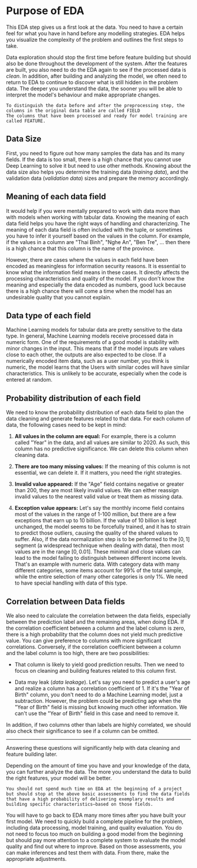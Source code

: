 # Purpose of EDA

This EDA step gives us a first look at the data.
You need to have a certain feel for what you have in hand before any modelling strategies.
EDA helps you visualize the complexity of the problem and outlines the first steps to take.

Data exploration should stop the first time before feature building but should also be done throughout the development of the system.
After the features are built, you also need to do the EDA again to see if the processed data is _clean_.
In addition, after building and analyzing the model, we often need to return to EDA to continue to discover what is still hidden in the problem data. The deeper you understand the data, the sooner you will be able to interpret the model's behaviour and make appropriate changes.

```{Note}
To distinguish the data before and after the preprocessing step, the columns in the original data table are called FIELD
The columns that have been processed and ready for model training are called FEATURE.
```

## Data Size

First, you need to figure out how many samples the data has and its many fields.
If the data is too small, there is a high chance that you cannot use Deep Learning to solve it but need to use other methods.
Knowing about the data size also helps you determine the training data (_training data_), and the validation data (_validation data_) sizes and prepare the memory accordingly.

## Meaning of each data field

It would help if you were mentally prepared to work with data more than with models when working with tabular data.
Knowing the meaning of each data field helps you have the right ways of handling and characterizing.
The meaning of each data field is often included with the tuple, or sometimes you have to infer it yourself based on the values ​​in the column.
For example, if the values ​​in a column are "Thai Binh", "Nghe An", "Ben Tre", ... then there is a high chance that this column is the name of the province.

However, there are cases where the values ​​in each field have been encoded as meaningless for information security reasons.
It is essential to know what the information field means in these cases.
It directly affects the processing characteristics and quality of the model.
If you don't know the meaning and especially the data encoded as numbers, good luck because there is a high chance there will come a time when the model has an undesirable quality that you cannot explain.

## Data type of each field

Machine Learning models for tabular data are pretty sensitive to the data type.
In general, Machine Learning models receive processed data in numeric form.
One of the requirements of a good model is stability with minor changes in the input.
This means that if the model inputs are values ​​close to each other, the outputs are also expected to be close.
If a numerically encoded item data, such as a user number, you think is numeric, the model learns that the
Users with similar codes will have similar characteristics.
This is unlikely to be accurate, especially when the code is entered at random.

## Probability distribution of each field

We need to know the probability distribution of each data field to plan the data cleaning and generate features related to that data.
For each column of data, the following cases need to be kept in mind:

1. **All values ​​in the column are equal:** For example, there is a column called "Year" in the data, and all values ​​are similar to 2020.
As such, this column has no predictive significance. We can delete this column when cleaning data.

2. **There are too many missing values:** If the meaning of this column is not essential, we can delete it.
If it matters, you need the right strategies.

1. **Invalid value appeared:**
If the "Age" field contains negative or greater than 200, they are most likely invalid values.
We can either reassign invalid values to the nearest valid value or treat them as missing data.


4. **Exception value appears:**
Let's say the monthly income field contains most of the values ​​in the range of 1-100 million, but there are a few exceptions that earn up to 10 billion.
If the value of 10 billion is kept unchanged, the model seems to be forcefully trained, and it has to strain to predict those outliers, causing the quality of the shared values ​​to suffer. Also, if the data normalization step is to be performed to the $[0, 1]$ segment (a widespread technique when dealing with data), then most values ​​are in the range $[0, 0.01]$. These minimal and close values ​​can lead to the model failing to distinguish between different income levels.
That's an example with numeric data. With category data with many different categories, some items account for 99% of the total sample, while the entire selection of many other categories is only 1%. We need to have special handling with data of this type.


## Correlation between Data fields

We also need to calculate the correlation between the data fields, especially between the prediction label and the remaining areas, when doing EDA.
If the correlation coefficient between a column and the label column is zero, there is a high probability that the column does not yield much predictive value.
You can give preference to columns with more significant correlations.
Conversely, if the correlation coefficient between a column and the label column is too high, there are two possibilities:

* That column is likely to yield good prediction results. Then we need to focus on cleaning and building features related to this column first.

* Data may leak (_data leakage_). Let's say you need to predict a user's age and realize a column has a correlation coefficient of 1.
If it's the "Year of Birth" column, you don't need to do a Machine Learning model, just a subtraction.
However, the problem could be predicting age when the "Year of Birth" field is missing but knowing much other information.
We can't use the "Year of Birth" field in this case and need to remove it.

In addition, if two columns other than labels are highly correlated, we should also check their significance to see if a column can be omitted.

------

Answering these questions will significantly help with data cleaning and feature building later.

Depending on the amount of time you have and your knowledge of the data, you can further analyze the data. The more you understand the data to build the right features, your model will be better.

```{Tip}
You should not spend much time on EDA at the beginning of a project but should stop at the above basic assessments to find the data fields that have a high probability of delivering exemplary results and building specific characteristics—based on those fields.
```

You will have to go back to EDA many more times after you have built your first model.
We need to quickly build a complete pipeline for the problem, including data processing, model training, and quality evaluation. You do not need to focus too much on building a good model from the beginning but should pay more attention to a complete system to evaluate the model quality and find out where to improve. Based on those assessments, you can make inferences and test them with data. From there, make the appropriate adjustments.